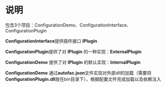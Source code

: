 # 说明

包含3个项目：ConfigurationDemo、ConfigurationInterface、ConfigurationPlugin



**ConfigurationInterface**提供插件接口 **IPlugin**

**ConfigurationPlugin**提供了对 **IPlugin** 的一种实现：**ExternalPlugin**

**ConfigurationDemo** 提供了对 **IPlugin** 的默认实现：**InternalPlugin**



**ConfigurationDemo** 通过**autofac.json**文件实现对外部dll的加载（需要将**ConfigurationPlugin.dll**放在bin目录下），根据配置文件完成加载以及依赖注入